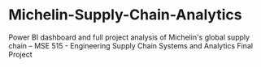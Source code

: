 # Michelin-Supply-Chain-Analytics
Power BI dashboard and full project analysis of Michelin's global supply chain – MSE 515 - Engineering Supply Chain Systems and Analytics Final Project
